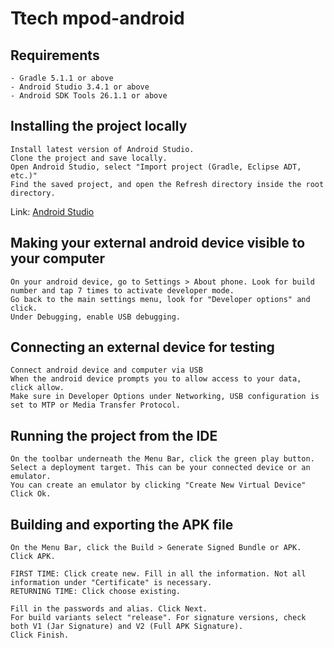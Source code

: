 # Ttech mpod-android


## Requirements
```$xslt
- Gradle 5.1.1 or above
- Android Studio 3.4.1 or above
- Android SDK Tools 26.1.1 or above
```



## Installing the project locally
```$xslt
Install latest version of Android Studio. 
Clone the project and save locally.
Open Android Studio, select "Import project (Gradle, Eclipse ADT, etc.)"
Find the saved project, and open the Refresh directory inside the root directory.
```
Link: [Android Studio](https://developer.android.com/studio)




## Making your external android device visible to your computer
```$xslt
On your android device, go to Settings > About phone. Look for build number and tap 7 times to activate developer mode.
Go back to the main settings menu, look for "Developer options" and click.
Under Debugging, enable USB debugging. 
```




## Connecting an external device for testing
```$xslt
Connect android device and computer via USB
When the android device prompts you to allow access to your data, click allow.
Make sure in Developer Options under Networking, USB configuration is set to MTP or Media Transfer Protocol.
```



## Running the project from the IDE
```$xslt
On the toolbar underneath the Menu Bar, click the green play button.
Select a deployment target. This can be your connected device or an emulator. 
You can create an emulator by clicking "Create New Virtual Device"
Click Ok.
```

## Building and exporting the APK file
```$xslt
On the Menu Bar, click the Build > Generate Signed Bundle or APK.
Click APK.

FIRST TIME: Click create new. Fill in all the information. Not all information under "Certificate" is necessary.
RETURNING TIME: Click choose existing.

Fill in the passwords and alias. Click Next.
For build variants select "release". For signature versions, check both V1 (Jar Signature) and V2 (Full APK Signature).
Click Finish.
```